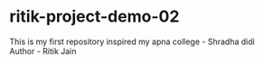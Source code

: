 # ritik-project-demo-02
This is my first repository inspired my apna college - Shradha didi
<br>
Author - Ritik Jain
